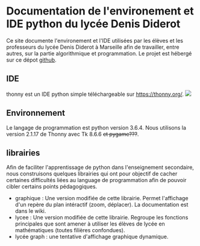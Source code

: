 # Documentation de l'environement et IDE python du lycée Denis Diderot

Ce site documente l'environement et l'IDE utilisées par les élèves et les professeurs du lycée Denis Diderot à Marseille afin de travailler, entre autres, sur la partie algorithmique et programmation. Le projet est hébergé sur ce dépot [github](https://github.com/cspaier/thonny).

## IDE
thonny est un IDE python simple téléchargeable sur https://thonny.org/.
![](https://thonny.org/img/screenshot.png)

## Environnement
Le langage de programmation est python version 3.6.4. Nous utilisons la version 2.1.17 de Thonny avec Tk 8.6.6 ~~et pygame???~~.


## librairies
Afin de faciliter l'apprentissage de python dans l'enseignement secondaire, nous construisons quelques librairies qui ont pour objectif de cacher certaines difficultés liées au language de programmation afin de pouvoir cibler certains points pédagogiques.

- graphique : Une version modifiée de cette librairie. Permet l'affichage d'un repère du plan intéractif (zoom, déplacer). La documentation est dans le wiki.
- lycee : Une version modifiée de cette librairie.  Regroupe les fonctions principales que sont amener à utiliser les 
élèves de lycée en mathématiques (toutes filières confondues).
- lycée graph : une tentative d'affichage graphique dynamique.
